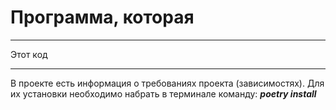 # Программа, которая 
--------------------------------------------------------------

Этот код 

--------------------------------------------------------------

В проекте есть информация о требованиях проекта (зависимостях). 
Для их установки необходимо набрать в терминале команду: **_poetry install_**

